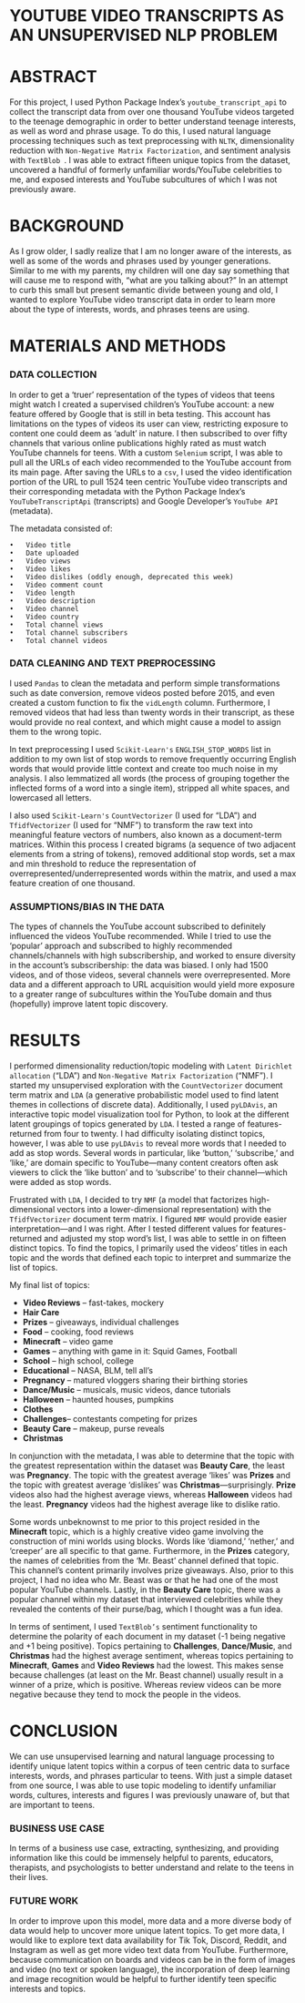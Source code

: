 # YOUTUBE VIDEO TRANSCRIPTS AS AN UNSUPERVISED NLP PROBLEM

# ABSTRACT

For this project, I used Python Package Index’s `youtube_transcript_api` to collect the transcript data from over one thousand YouTube videos targeted to the teenage demographic in order to better understand teenage interests, as well as word and phrase usage. To do this, I used natural language processing techniques such as text preprocessing with `NLTK`, dimensionality reduction with `Non-Negative Matrix Factorization`, and sentiment analysis with `TextBlob `. I was able to extract fifteen unique topics from the dataset, uncovered a handful of formerly unfamiliar words/YouTube celebrities to me, and exposed interests and YouTube subcultures of which I was not previously aware.

# BACKGROUND

As I grow older, I sadly realize that I am no longer aware of the interests, as well as some of the words and phrases used by younger generations. Similar to me with my parents, my children will one day say something that will cause me to respond with, “what are you talking about?” In an attempt to curb this small but present semantic divide between young and old, I wanted to explore YouTube video transcript data in order to learn more about the type of interests, words, and phrases teens are using.

# MATERIALS AND METHODS

### DATA COLLECTION

In order to get a ‘truer’ representation of the types of videos that teens might watch I created a supervised children’s YouTube account: a new feature offered by Google that is still in beta testing. This account has limitations on the types of videos its user can view, restricting exposure to content one could deem as ‘adult’ in nature. I then subscribed to over fifty channels that various online publications highly rated as must watch YouTube channels for teens. With a custom `Selenium` script, I was able to pull all the URLs of each video recommended to the YouTube account from its main page. After saving the URLs to a `csv`, I used the video identification portion of the URL to pull 1524 teen centric YouTube video transcripts and their corresponding metadata with the Python Package Index’s `YouTubeTranscriptApi` (transcripts) and Google Developer’s `YouTube API` (metadata). 

The metadata consisted of:

    •	Video title
    •	Date uploaded
    •	Video views
    •	Video likes
    •	Video dislikes (oddly enough, deprecated this week)
    •	Video comment count
    •	Video length
    •	Video description
    •	Video channel
    •	Video country
    •	Total channel views
    •	Total channel subscribers
    •	Total channel videos
    
### DATA CLEANING AND TEXT PREPROCESSING

I used `Pandas` to clean the metadata and perform simple transformations such as date conversion, remove videos posted before 2015, and even created a custom function to fix the `vidLength` column. Furthermore, I removed videos that had less than twenty words in their transcript, as these would provide no real context, and which might cause a model to assign them to the wrong topic. 

In text preprocessing I used `Scikit-Learn's` `ENGLISH_STOP_WORDS` list in addition to my own list of stop words to remove frequently occurring English words that would provide little context and create too much noise in my analysis. I also lemmatized all words (the process of grouping together the inflected forms of a word into a single item), stripped all white spaces, and lowercased all letters.

I also used `Scikit-Learn's` `CountVectorizer` (I used for “LDA”) and `TfidfVectorizer` (I used for “NMF”) to transform the raw text into meaningful feature vectors of numbers, also known as a document-term matrices. Within this process I created bigrams (a sequence of two adjacent elements from a string of tokens), removed additional stop words, set a max and min threshold to reduce the representation of overrepresented/underrepresented words within the matrix, and used a max feature creation of one thousand.

### ASSUMPTIONS/BIAS IN THE DATA

The types of channels the YouTube account subscribed to definitely influenced the videos YouTube recommended. While I tried to use the ‘popular’ approach and subscribed to highly recommended channels/channels with high subscribership, and worked to ensure diversity in the account’s subscribership: the data was biased. I only had 1500 videos, and of those videos, several channels were overrepresented. More data and a different approach to URL acquisition would yield more exposure to a greater range of subcultures within the YouTube domain and thus (hopefully) improve latent topic discovery.

# RESULTS

I performed dimensionality reduction/topic modeling with `Latent Dirichlet allocation` (“LDA”) and `Non-Negative Matrix Factorization` (“NMF”). I started my unsupervised exploration with the `CountVectorizer` document term matrix and `LDA` (a generative probabilistic model used to find latent themes in collections of discrete data). Additionally, I used `pyLDAvis`, an interactive topic model visualization tool for Python, to look at the different latent groupings of topics generated by `LDA`. I tested a range of features-returned from four to twenty. I had difficulty isolating distinct topics, however, I was able to use `pyLDAvis` to reveal more words that I needed to add as stop words. Several words in particular, like ‘button,’ ‘subscribe,’ and ‘like,’ are domain specific to YouTube—many content creators often ask viewers to click the ‘like button’ and to ‘subscribe’ to their channel—which were added as stop words.

Frustrated with `LDA`, I decided to try `NMF` (a model that factorizes high-dimensional vectors into a lower-dimensional representation) with the `TfidfVectorizer` document term matrix. I figured `NMF` would provide easier interpretation—and I was right. After I tested different values for features-returned and adjusted my stop word’s list, I was able to settle in on fifteen distinct topics. To find the topics, I primarily used the videos’ titles in each topic and the words that defined each topic to interpret and summarize the list of topics. 

My final list of topics:

-	**Video Reviews** – fast-takes, mockery
-	**Hair Care**
-	**Prizes** – giveaways, individual challenges
-	**Food** – cooking, food reviews
-	**Minecraft** – video game
-	**Games** – anything with game in it: Squid Games, Football
-	**School** – high school, college
-	**Educational** – NASA, BLM, tell all’s
-	**Pregnancy** – matured vloggers sharing their birthing stories
-	**Dance/Music** – musicals, music videos, dance tutorials
-	**Halloween** – haunted houses, pumpkins
-	**Clothes**
-	**Challenges**– contestants competing for prizes
-	**Beauty Care** – makeup, purse reveals
-	**Christmas**
    
In conjunction with the metadata, I was able to determine that the topic with the greatest representation within the dataset was **Beauty Care**, the least was **Pregnancy**. The topic with the greatest average ‘likes’ was **Prizes** and the topic with greatest average ‘dislikes’ was **Christmas**—surprisingly. **Prize** videos also had the highest average views, whereas **Halloween** videos had the least. **Pregnancy** videos had the highest average like to dislike ratio. 

Some words unbeknownst to me prior to this project resided in the **Minecraft** topic, which is a highly creative video game involving the construction of mini worlds using blocks. Words like ‘diamond,’ ‘nether,’ and ‘creeper’ are all specific to that game. Furthermore, in the **Prizes** category, the names of celebrities from the ‘Mr. Beast’ channel defined that topic. This channel’s content primarily involves prize giveaways. Also, prior to this project, I had no idea who Mr. Beast was or that he had one of the most popular YouTube channels. Lastly, in the **Beauty Care** topic, there was a popular channel within my dataset that interviewed celebrities while they revealed the contents of their purse/bag, which I thought was a fun idea. 

In terms of sentiment, I used `TextBlob’s` sentiment functionality to determine the polarity of each document in my dataset (-1 being negative and +1 being positive). Topics pertaining to **Challenges**, **Dance/Music**, and **Christmas** had the highest average sentiment, whereas topics pertaining to **Minecraft**, **Games** and **Video Reviews** had the lowest. This makes sense because challenges (at least on the Mr. Beast channel) usually result in a winner of a prize, which is positive. Whereas review videos can be more negative because they tend to mock the people in the videos. 

# CONCLUSION

We can use unsupervised learning and natural language processing to identify unique latent topics within a corpus of teen centric data to surface interests, words, and phrases particular to teens. With just a simple dataset from one source, I was able to use topic modeling to identify unfamiliar words, cultures, interests and figures I was previously unaware of, but that are important to teens. 

### BUSINESS USE CASE

In terms of a business use case, extracting, synthesizing, and providing information like this could be immensely helpful to parents, educators, therapists, and psychologists to better understand and relate to the teens in their lives.

### FUTURE WORK

In order to improve upon this model, more data and a more diverse body of data would help to uncover more unique latent topics. To get more data, I would like to explore text data availability for Tik Tok, Discord, Reddit, and Instagram as well as get more video text data from YouTube. Furthermore, because communication on boards and videos can be in the form of images and video (no text or spoken language), the incorporation of deep learning and image recognition would be helpful to further identify teen specific interests and topics.
